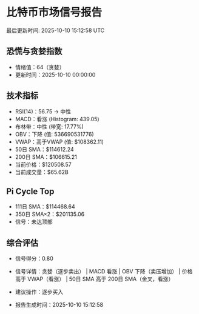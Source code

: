 # 比特币市场信号报告

最后更新时间: 2025-10-10 15:12:58 UTC

## 恐慌与贪婪指数
- 情绪值：64（贪婪）
- 更新时间：2025-10-10 00:00:00

## 技术指标
- RSI(14)：56.75 → 中性
- MACD：看涨 (Histogram: 439.05)
- 布林带：中性 (带宽: 17.77%)
- OBV：下降 (值: 536690531776)
- VWAP：高于VWAP (值: $108362.11)
- 50日 SMA：$114612.24
- 200日 SMA：$106615.21
- 当前价格：$120508.57
- 当前成交量：$65.62B

## Pi Cycle Top
- 111日 SMA：$114468.64
- 350日 SMA×2：$201135.06
- 信号：未达顶部

## 综合评估
- 信号得分：0.80
- 信号详情：贪婪（逐步卖出） | MACD 看涨 | OBV 下降（卖压增加） | 价格高于 VWAP（看涨） | 50日 SMA 高于 200日 SMA（金叉，看涨）
- 建议操作：逐步买入

- 报告生成时间：2025-10-10 15:12:58